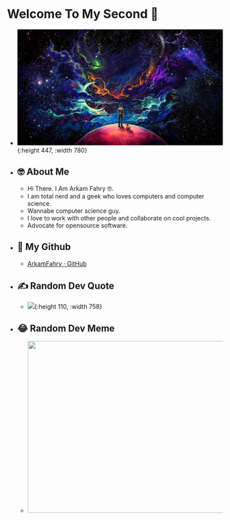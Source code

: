 # Welcome To My Second 🧠
- ![galaxy man.jpg](../assets/galaxy_man_1687788373777_0.jpg){:height 447, :width 780}
- ## 🤓 About Me
	- Hi There. I Am Arkam Fahry 🤓.
	- I am total nerd and a geek who loves computers and computer science.
	- Wannabe computer science guy.
	- I love to work with other people and collaborate on cool projects.
	- Advocate for opensource software.
- ## 🐙 My Github
	- [ArkamFahry · GitHub](https://github.com/ArkamFahry)
- ## ✍️ Random Dev Quote
	- ![](https://quotes-github-readme.vercel.app/api?type=horizontal&theme=radical){:height 110, :width 758}
- ## 😂 Random Dev Meme
	- <img src='https://randommeme-five.vercel.app/' style="height: 400px; width: 750px"/>